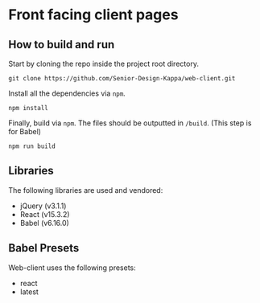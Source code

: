 # Front facing client pages

## How to build and run
Start by cloning the repo inside the project root directory.

`git clone https://github.com/Senior-Design-Kappa/web-client.git`

Install all the dependencies via `npm`.

`npm install`

Finally, build via `npm`. The files should be outputted in `/build`. (This step is for Babel)

`npm run build`

## Libraries
The following libraries are used and vendored:
 - jQuery (v3.1.1)
 - React (v15.3.2)
 - Babel (v6.16.0)

## Babel Presets
Web-client uses the following presets:
 - react
 - latest
